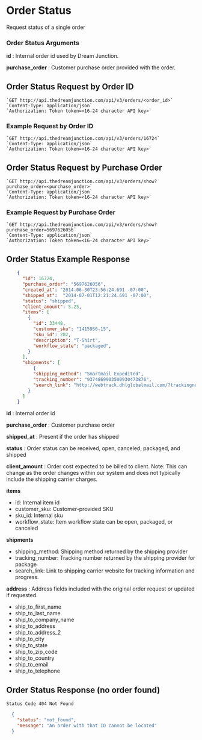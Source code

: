 # Order Status
Request status of a single order

### Order Status Arguments

**id**
: 	Internal order id used by Dream Junction.

**purchase_order**
: 	Customer purchase order provided with the order.

## Order Status Request by Order ID
	`GET http://api.thedreamjunction.com/api/v3/orders/<order_id>`  
	`Content-Type: application/json`  
	`Authorization: Token token=<16-24 character API key>`

### Example Request by Order ID
	`GET http://api.thedreamjunction.com/api/v3/orders/16724`  
	`Content-Type: application/json`  
	`Authorization: Token token=<16-24 character API key>`

## Order Status Request by Purchase Order
	`GET http://api.thedreamjunction.com/api/v3/orders/show?purchase_order=<purchase_order>`  
	`Content-Type: application/json`  
	`Authorization: Token token=<16-24 character API key>`

### Example Request by Purchase Order
	`GET http://api.thedreamjunction.com/api/v3/orders/show?purchase_order=5697626056`  
	`Content-Type: application/json`  
	`Authorization: Token token=<16-24 character API key>`

## Order Status Example Response
```json
    {
      "id": 16724,
      "purchase_order": "5697626056",
      "created_at": "2014-06-30T23:56:24.691 -07:00",
      "shipped_at":  "2014-07-01T12:21:24.691 -07:00",
      "status": "shipped",
      "client_amount": 5.25,
      "items": [
        {
          "id": 33448,
          "customer_sku": "1415956-15",
          "sku_id": 202,
          "description": "T-Shirt",
          "workflow_state": "packaged",
        }
      ],
      "shipments": [
	      {
          "shipping_method": "Smartmail Expedited",
          "tracking_number": "9374869903500930473876",
	      "search_link": "http://webtrack.dhlglobalmail.com/?trackingnumber=9374869903500930473876"
        }
      ]
    }
```


**id**
: 	Internal order id

**purchase_order**
:	Customer purchase order

**shipped_at**
:	Present if the order has shipped

**status**
:	Order status can be received, open, canceled, packaged, and shipped

**client_amount**
:	Order cost expected to be billed to client. Note: This can change as the order changes within our system and does not typically include the shipping carrier charges.

**items**

- id:	Internal item id
- customer_sku:	Customer-provided SKU
- sku_id:	Internal sku
- workflow_state:	Item workflow state can be open, packaged, or canceled

**shipments**  

- shipping_method:	Shipping method returned by the shipping provider
- tracking_number: Tracking number returned by the shipping provider for package
- search_link:	Link to shipping carrier website for tracking information and progress.

**address**  :	Address fields included with the original order request or updated if requested.

- ship_to_first_name
- ship_to_last_name
- ship_to_company_name
- ship_to_address
- ship_to_address_2
- ship_to_city
- ship_to_state
- ship_to_zip_code
- ship_to_country
- ship_to_email
- ship_to_telephone


## Order Status Response (no order found)
    Status Code 404 Not Found

```json
  {
    "status": "not_found",
    "message": "An order with that ID cannot be located"
  }
```
